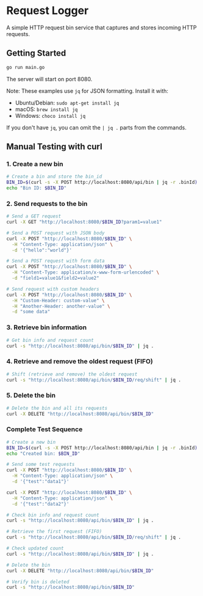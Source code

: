 # Request Logger

A simple HTTP request bin service that captures and stores incoming HTTP requests.

## Getting Started

```bash
go run main.go
```

The server will start on port 8080.

Note: These examples use `jq` for JSON formatting. Install it with:
- Ubuntu/Debian: `sudo apt-get install jq`
- macOS: `brew install jq`
- Windows: `choco install jq`

If you don't have `jq`, you can omit the `| jq .` parts from the commands.

## Manual Testing with curl

### 1. Create a new bin
```bash
# Create a bin and store the bin_id
BIN_ID=$(curl -s -X POST http://localhost:8080/api/bin | jq -r .binId)
echo "Bin ID: $BIN_ID"
```

### 2. Send requests to the bin
```bash
# Send a GET request
curl -X GET "http://localhost:8080/$BIN_ID?param1=value1"

# Send a POST request with JSON body
curl -X POST "http://localhost:8080/$BIN_ID" \
  -H "Content-Type: application/json" \
  -d '{"hello":"world"}'

# Send a POST request with form data
curl -X POST "http://localhost:8080/$BIN_ID" \
  -H "Content-Type: application/x-www-form-urlencoded" \
  -d "field1=value1&field2=value2"

# Send request with custom headers
curl -X POST "http://localhost:8080/$BIN_ID" \
  -H "Custom-Header: custom-value" \
  -H "Another-Header: another-value" \
  -d "some data"
```

### 3. Retrieve bin information
```bash
# Get bin info and request count
curl -s "http://localhost:8080/api/bin/$BIN_ID" | jq .
```

### 4. Retrieve and remove the oldest request (FIFO)
```bash
# Shift (retrieve and remove) the oldest request
curl -s "http://localhost:8080/api/bin/$BIN_ID/req/shift" | jq .
```

### 5. Delete the bin
```bash
# Delete the bin and all its requests
curl -X DELETE "http://localhost:8080/api/bin/$BIN_ID"
```

### Complete Test Sequence
```bash
# Create a new bin
BIN_ID=$(curl -s -X POST http://localhost:8080/api/bin | jq -r .binId)
echo "Created bin: $BIN_ID"

# Send some test requests
curl -X POST "http://localhost:8080/$BIN_ID" \
  -H "Content-Type: application/json" \
  -d '{"test":"data1"}'

curl -X POST "http://localhost:8080/$BIN_ID" \
  -H "Content-Type: application/json" \
  -d '{"test":"data2"}'

# Check bin info and request count
curl -s "http://localhost:8080/api/bin/$BIN_ID" | jq .

# Retrieve the first request (FIFO)
curl -s "http://localhost:8080/api/bin/$BIN_ID/req/shift" | jq .

# Check updated count
curl -s "http://localhost:8080/api/bin/$BIN_ID" | jq .

# Delete the bin
curl -X DELETE "http://localhost:8080/api/bin/$BIN_ID"

# Verify bin is deleted
curl -s "http://localhost:8080/api/bin/$BIN_ID"
```
